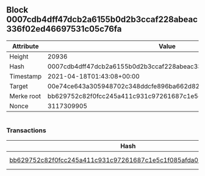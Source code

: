 ## Block 0007cdb4dff47dcb2a6155b0d2b3ccaf228abeac336f02ed46697531c05c76fa

Attribute | Value
--- | ---
Height | 20936
Hash | 0007cdb4dff47dcb2a6155b0d2b3ccaf228abeac336f02ed46697531c05c76fa
Timestamp | 2021-04-18T01:43:08+00:00
Target | 00e74ce643a305948702c348ddcfe896ba662d82c1a228faf4ad12250f07334e
Merke root | bb629752c82f0fcc245a411c931c97261687c1e5c1f085afda0be997bef80593
Nonce | 3117309905

```

```

### Transactions

Hash | Amount
--- | ---
[bb629752c82f0fcc245a411c931c97261687c1e5c1f085afda0be997bef80593](bb629752c82f0fcc245a411c931c97261687c1e5c1f085afda0be997bef80593.md) | 10.00000000 SKEPTI 
